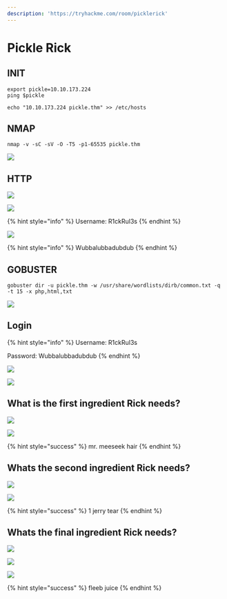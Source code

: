 ```yaml
---
description: 'https://tryhackme.com/room/picklerick'
---
```


# Pickle Rick

## INIT

```text
export pickle=10.10.173.224
ping $pickle

echo "10.10.173.224 pickle.thm" >> /etc/hosts
```

## NMAP

```text
nmap -v -sC -sV -O -T5 -p1-65535 pickle.thm
```

![](../.gitbook/assets/image%20%28431%29.png)

## HTTP

![](../.gitbook/assets/image%20%28387%29.png)

![](../.gitbook/assets/image%20%28396%29.png)

{% hint style="info" %}
Username: R1ckRul3s
{% endhint %}

![](../.gitbook/assets/image%20%28446%29.png)

{% hint style="info" %}
Wubbalubbadubdub
{% endhint %}

## GOBUSTER

```text
gobuster dir -u pickle.thm -w /usr/share/wordlists/dirb/common.txt -q -t 15 -x php,html,txt
```

![](../.gitbook/assets/image%20%28433%29.png)

## Login

{% hint style="info" %}
Username: R1ckRul3s

Password: Wubbalubbadubdub
{% endhint %}

![](../.gitbook/assets/image%20%28424%29.png)

![](../.gitbook/assets/image%20%28406%29.png)

## What is the first ingredient Rick needs?

![](../.gitbook/assets/image%20%28432%29.png)

![](../.gitbook/assets/image%20%28378%29.png)

{% hint style="success" %}
mr. meeseek hair
{% endhint %}

## Whats the second ingredient Rick needs?

![](../.gitbook/assets/image%20%28393%29.png)

![](../.gitbook/assets/image%20%28444%29.png)

{% hint style="success" %}
1 jerry tear
{% endhint %}

## Whats the final ingredient Rick needs?

![](../.gitbook/assets/image%20%28392%29.png)

![](../.gitbook/assets/image%20%28427%29.png)

![](../.gitbook/assets/image%20%28414%29.png)

{% hint style="success" %}
fleeb juice
{% endhint %}

